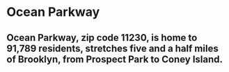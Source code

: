# Ocean Parkway
## Ocean Parkway, zip code 11230, is home to 91,789 residents, stretches five and a half miles of Brooklyn, from Prospect Park to Coney Island.
